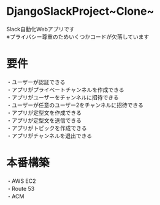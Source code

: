# DjangoSlackProject~Clone~
Slack自動化Webアプリです  
※プライバシー尊重のためいくつかコードが欠落しています

# 要件
・ユーザーが認証できる  
・アプリがプライベートチャンネルを作成できる  
・アプリがユーザーをチャンネルに招待できる  
・ユーザーが任意のユーザー2をチャンネルに招待できる  
・アプリが定型文を作成できる  
・アプリが定型文を送信できる  
・アプリがトピックを作成できる  
・アプリがチャンネルを退出できる  

# 本番構築
・AWS EC2  
・Route 53  
・ACM  
